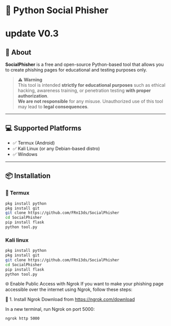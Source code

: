 # 🐍 Python Social Phisher
# update V0.3
## 🎯 About

**SocialPhisher** is a free and open-source Python-based tool that allows you to create phishing pages for educational and testing purposes only.

> ⚠️ **Warning**  
> This tool is intended **strictly for educational purposes** such as ethical hacking, awareness training, or penetration testing **with proper authorization**.  
> **We are not responsible** for any misuse. Unauthorized use of this tool may lead to **legal consequences**.

---

## 💻 Supported Platforms

- ✅ Termux (Android)
- ✅ Kali Linux (or any Debian-based distro)
- ✅ Windows 

---

## 📦 Installation

### 📱 Termux

```bash
pkg install python
pkg install git
git clone https://github.com/FRn13ds/SocialPhisher
cd SocialPhisher
pip install flask
python tool.py
```

### Kali linux

```bash
pkg install python
pkg install git
git clone https://github.com/FRn13ds/SocialPhisher
cd SocialPhisher
pip install flask
python tool.py

```
🌐 Enable Public Access with Ngrok
If you want to make your phishing page accessible over the internet using Ngrok, follow these steps:

🔽 1. Install Ngrok
Download from https://ngrok.com/download

In a new terminal, run Ngrok on port 5000:
```
ngrok http 5000
```
